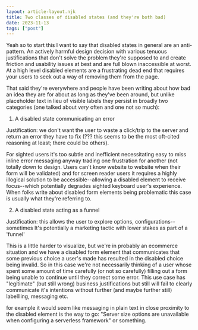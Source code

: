 ```yaml
---
layout: article-layout.njk
title: Two classes of disabled states (and they're both bad)
date: 2023-11-13
tags: ["post"]
---
```


Yeah so to start this I want to say that disabled states in general are an anti-pattern. An actively harmful design decision with various tenuous justifications that don't solve the problem they're supposed to and create friction and usability issues at best and are full blown inaccessible at worst. At a high level disabled elements are a frustrating dead end that requires your users to seek out a way of removing them from the page.

That said they're everywhere and people have been writing about how bad an idea they are for about as long as they've been around, but unlike placeholder text in lieu of visible labels they persist in broadly two categories (one talked about _very_ often and one not so much):

1. A disabled state communicating an error

Justification: we don't want the user to waste a click/trip to the server and return an error they have to fix (??? this seems to be the most oft-cited reasoning at least; there could be others).

For sighted users it's too subtle and inefficient necessitating easy to miss inline error messaging anyway trading one frustration for another (not totally down to design. Users can't know website to website when their form will be validated) and for screen reader users it requires a highly illogical solution to be accessible--allowing a disabled element to receive focus--which potentially degrades sighted keyboard user's experience. When folks write about disabled form elements being problematic this case is usually what they're referring to.

2. A disabled state acting as a funnel

Justification: this allows the user to explore options, configurations--sometimes It's potentially a marketing tactic with lower stakes as part of a 'funnel'

This is a little harder to visualize, but we're in probably an ecommerce situation and we have a disabled form element that communicates that some previous choice a user's made has resulted in the disabled choice being invalid. So in this case we're not necessarily thinking of a user whose spent some amount of time carefully (or not so carefully) filling out a form being unable to continue until they correct some error. This use case has "legitimate" (but still wrong) business justifications but still will fail to clearly communicate it's intentions without further (and maybe further still) labellling, messaging etc.

for example it would seem like messaging in plain text in close proximity to the disabled element is the way to go: "Server size options are unavailable when configuring a serverless framework" or something.
